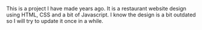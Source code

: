 This is a project I have made years ago. It is a restaurant website design using HTML, CSS and a bit of Javascript.
I know the design is a bit outdated so I will try to update it once in a while.

